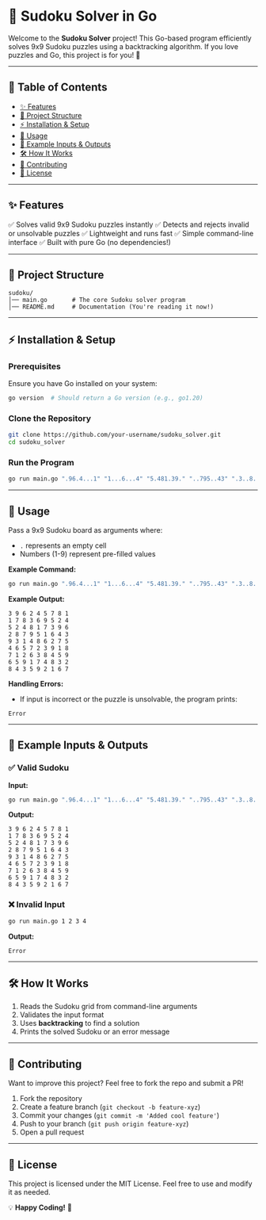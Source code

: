 # 🧩 Sudoku Solver in Go

Welcome to the **Sudoku Solver** project! This Go-based program efficiently solves 9x9 Sudoku puzzles using a backtracking algorithm. If you love puzzles and Go, this project is for you! 🚀

---

## 📜 Table of Contents

- [✨ Features](#-features)
- [📂 Project Structure](#-project-structure)
- [⚡ Installation & Setup](#-installation--setup)
- [🚀 Usage](#-usage)
- [🔬 Example Inputs & Outputs](#-example-inputs--outputs)
- [🛠 How It Works](#-how-it-works)
- [📌 Contributing](#-contributing)
- [📜 License](#-license)

---

## ✨ Features

✅ Solves valid 9x9 Sudoku puzzles instantly
✅ Detects and rejects invalid or unsolvable puzzles
✅ Lightweight and runs fast
✅ Simple command-line interface
✅ Built with pure Go (no dependencies!)

---

## 📂 Project Structure

```
sudoku/
│── main.go       # The core Sudoku solver program
│── README.md     # Documentation (You're reading it now!)
```

---

## ⚡ Installation & Setup

### Prerequisites

Ensure you have Go installed on your system:

```sh
go version  # Should return a Go version (e.g., go1.20)
```

### Clone the Repository

```sh
git clone https://github.com/your-username/sudoku_solver.git
cd sudoku_solver
```

### Run the Program

```sh
go run main.go ".96.4...1" "1...6...4" "5.481.39." "..795..43" ".3..8...." "4.5.23.18" ".1.63..59" ".59.7.83." "..359...7"
```

---

## 🚀 Usage

Pass a 9x9 Sudoku board as arguments where:

- `.` represents an empty cell
- Numbers (1-9) represent pre-filled values

**Example Command:**

```sh
go run main.go ".96.4...1" "1...6...4" "5.481.39." "..795..43" ".3..8...." "4.5.23.18" ".1.63..59" ".59.7.83." "..359...7"
```

**Example Output:**

```
3 9 6 2 4 5 7 8 1
1 7 8 3 6 9 5 2 4
5 2 4 8 1 7 3 9 6
2 8 7 9 5 1 6 4 3
9 3 1 4 8 6 2 7 5
4 6 5 7 2 3 9 1 8
7 1 2 6 3 8 4 5 9
6 5 9 1 7 4 8 3 2
8 4 3 5 9 2 1 6 7
```

**Handling Errors:**

- If input is incorrect or the puzzle is unsolvable, the program prints:

```
Error
```

---

## 🔬 Example Inputs & Outputs

### ✅ Valid Sudoku

**Input:**

```sh
go run main.go ".96.4...1" "1...6...4" "5.481.39." "..795..43" ".3..8...." "4.5.23.18" ".1.63..59" ".59.7.83." "..359...7"
```

**Output:**

```
3 9 6 2 4 5 7 8 1
1 7 8 3 6 9 5 2 4
5 2 4 8 1 7 3 9 6
2 8 7 9 5 1 6 4 3
9 3 1 4 8 6 2 7 5
4 6 5 7 2 3 9 1 8
7 1 2 6 3 8 4 5 9
6 5 9 1 7 4 8 3 2
8 4 3 5 9 2 1 6 7
```

### ❌ Invalid Input

```sh
go run main.go 1 2 3 4
```

**Output:**

```
Error
```

---

## 🛠 How It Works

1. Reads the Sudoku grid from command-line arguments
2. Validates the input format
3. Uses **backtracking** to find a solution
4. Prints the solved Sudoku or an error message

---

## 📌 Contributing

Want to improve this project? Feel free to fork the repo and submit a PR!

1. Fork the repository
2. Create a feature branch (`git checkout -b feature-xyz`)
3. Commit your changes (`git commit -m 'Added cool feature'`)
4. Push to your branch (`git push origin feature-xyz`)
5. Open a pull request

---

## 📜 License

This project is licensed under the MIT License. Feel free to use and modify it as needed.

💡 **Happy Coding!** 🎯
